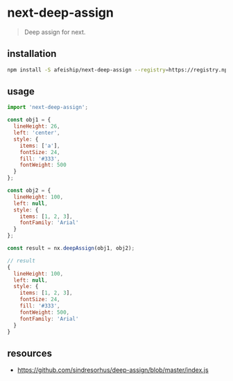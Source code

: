 # next-deep-assign
> Deep assign for next.

## installation
```bash
npm install -S afeiship/next-deep-assign --registry=https://registry.npm.taobao.org
```

## usage
```js
import 'next-deep-assign';

const obj1 = {
  lineHeight: 26,
  left: 'center',
  style: {
    items: ['a'],
    fontSize: 24,
    fill: '#333',
    fontWeight: 500
  }
};

const obj2 = {
  lineHeight: 100,
  left: null,
  style: {
    items: [1, 2, 3],
    fontFamily: 'Arial'
  }
};

const result = nx.deepAssign(obj1, obj2);

// result
{
  lineHeight: 100,
  left: null,
  style: {
    items: [1, 2, 3],
    fontSize: 24,
    fill: '#333',
    fontWeight: 500,
    fontFamily: 'Arial'
  }
}
```

## resources
- https://github.com/sindresorhus/deep-assign/blob/master/index.js
